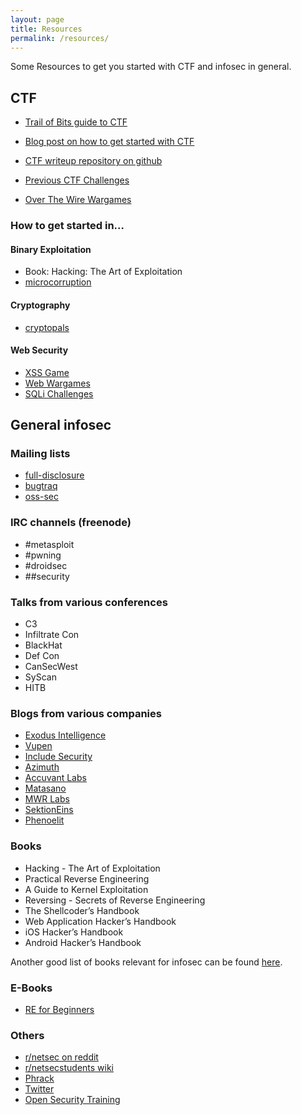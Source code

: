 ```yaml
---
layout: page
title: Resources
permalink: /resources/
---
```


Some Resources to get you started with CTF and infosec in general.

## CTF

- [Trail of Bits guide to CTF](https://trailofbits.github.io/ctf/)
- [Blog post on how to get started with CTF](http://www.endgame.com/blog/how-to-get-started-in-ctf.html)

- [CTF writeup repository on github](https://github.com/ctfs/write-ups)

- [Previous CTF Challenges](http://repo.shell-storm.org/CTF/)
- [Over The Wire Wargames](http://overthewire.org/wargames/)

### How to get started in...

#### Binary Exploitation

- Book: Hacking: The Art of Exploitation
- [microcorruption](https://microcorruption.com)

#### Cryptography

- [cryptopals](http://cryptopals.com/)

#### Web Security

- [XSS Game](https://xss-game.appspot.com/)
- [Web Wargames](http://overthewire.org/wargames/natas/)
- [SQLi Challenges](http://www.zixem.altervista.org/SQLi/)



## General infosec

### Mailing lists
- [full-disclosure](http://seclists.org/fulldisclosure/)
- [bugtraq](http://seclists.org/bugtraq/)
- [oss-sec](http://seclists.org/oss-sec/)

### IRC channels (freenode)
- \#metasploit
- \#pwning
- \#droidsec
- \#\#security

### Talks from various conferences
- C3
- Infiltrate Con
- BlackHat
- Def Con
- CanSecWest
- SyScan
- HITB

### Blogs from various companies
- [Exodus Intelligence](http://blog.exodusintel.com/)
- [Vupen](http://www.vupen.com/blog/)
- [Include Security](http://blog.includesecurity.com/)
- [Azimuth](http://blog.azimuthsecurity.com/)
- [Accuvant Labs](http://www.accuvant.com/blog/)
- [Matasano](http://matasano.com/research/)
- [MWR Labs](http://labs.mwrinfosecurity.com/blog)
- [SektionEins](https://www.sektioneins.de/en/categories/blog.html)
- [Phenoelit](http://phenoelit.org/blog/)

### Books
- Hacking - The Art of Exploitation
- Practical Reverse Engineering
- A Guide to Kernel Exploitation
- Reversing - Secrets of Reverse Engineering
- The Shellcoder’s Handbook
- Web Application Hacker’s Handbook
- iOS Hacker’s Handbook
- Android Hacker’s Handbook

Another good list of books relevant for infosec can be found [here](http://dfir.org/?q=node/8).

### E-Books
- [RE for Beginners](http://yurichev.com/writings/RE_for_beginners-en.pdf)

### Others
- [r/netsec on reddit](http://www.reddit.com/r/netsec/)
- [r/netsecstudents wiki](http://www.reddit.com/r/netsecstudents/wiki/index)
- [Phrack](http://www.phrack.org/)
- [Twitter](https://twitter.com)
- [Open Security Training](http://opensecuritytraining.info/)
